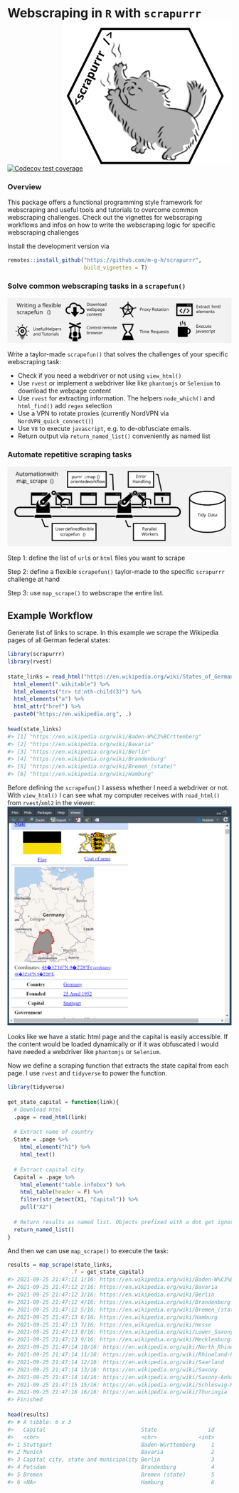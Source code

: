
<!-- README.md is generated from README.Rmd. Please edit that file -->

# Webscraping in `R` with `scrapurrr` <img src="man/figures/hex_small.svg" align="right" />

<!-- badges: start -->

[![Codecov test
coverage](https://codecov.io/gh/m-g-h/scrapurrr/branch/master/graph/badge.svg)](https://codecov.io/gh/m-g-h/scrapurrr?branch=master)
<!-- badges: end -->

### Overview

This package offers a functional programming style framework for
webscraping and useful tools and tutorials to overcome common
webscraping challenges. Check out the vignettes for webscraping
workflows and infos on how to write the webscraping logic for specific
webscraping challenges

Install the development version via

``` r
remotes::install_github("https://github.com/m-g-h/scrapurrr",
                        build_vignettes = T)
```

### Solve common webscraping tasks in a `scrapefun()`

![](vignettes/scrapefun.svg)

Write a taylor-made `scrapefun()` that solves the challenges of your
specific webscraping task:

-   Check if you need a webdriver or not using `view_html()`
-   Use `rvest` or implement a webdriver like like `phantomjs` or
    `Selenium` to download the webpage content
-   Use `rvest` for extracting information. The helpers `node_which()`
    and `html_find()` add `regex` selection
-   Use a VPN to rotate proxies (currently NordVPN via
    `NordVPN_quick_connect()`)
-   Use `V8` to execute `javascript`, e.g. to de-obfusciate emails.
-   Return output via `return_named_list()` conveniently as named list

### Automate repetitive scraping tasks

![](vignettes/automation.svg)

Step 1: define the list of `url`s or `html` files you want to scrape

Step 2: define a flexible `scrapefun()` taylor-made to the specific
`scrapurrr` challenge at hand

Step 3: use `map_scrape()` to webscrape the entire list.

## Example Workflow

Generate list of links to scrape. In this example we scrape the
Wikipedia pages of all German federal states:

``` r
library(scrapurrr)
library(rvest)

state_links = read_html("https://en.wikipedia.org/wiki/States_of_Germany") %>% 
  html_element(".wikitable") %>% 
  html_elements("tr> td:nth-child(3)") %>% 
  html_elements("a") %>% 
  html_attr("href") %>% 
  paste0("https://en.wikipedia.org", .)

head(state_links)
#> [1] "https://en.wikipedia.org/wiki/Baden-W%C3%BCrttemberg"
#> [2] "https://en.wikipedia.org/wiki/Bavaria"               
#> [3] "https://en.wikipedia.org/wiki/Berlin"                
#> [4] "https://en.wikipedia.org/wiki/Brandenburg"           
#> [5] "https://en.wikipedia.org/wiki/Bremen_(state)"        
#> [6] "https://en.wikipedia.org/wiki/Hamburg"
```

Before defining the `scrapefun()` I assess whether I need a webdriver or
not. With `view_html()` I can see what my computer receives with
`read_html()` from `rvest`/`xml2` in the viewer:
![](vignettes/viewer_screenshot.PNG)

Looks like we have a static html page and the capital is easily
accessible. If the content would be loaded dynamically or if it was
obfuscated I would have needed a webdriver like `phantomjs` or
`Selenium`.

Now we define a scraping function that extracts the state capital from
each page. I use `rvest` and `tidyverse` to power the function.

``` r
library(tidyverse)

get_state_capital = function(link){
  # Download html
  .page = read_html(link)
  
  # Extract name of country
  State = .page %>% 
    html_element("h1") %>% 
    html_text()
  
  # Extract capital city
  Capital = .page %>% 
    html_element("table.infobox") %>% 
    html_table(header = F) %>% 
    filter(str_detect(X1, "Capital")) %>% 
    pull("X2")
  
  # Return results as named list. Objects prefixed with a dot get ignored
  return_named_list()
}
```

And then we can use `map_scrape()` to execute the task:

``` r
results = map_scrape(state_links,
                    .f = get_state_capital)
#> 2021-09-25 21:47:11 1/16: https://en.wikipedia.org/wiki/Baden-W%C3%BCrttemberg
#> 2021-09-25 21:47:12 2/16: https://en.wikipedia.org/wiki/Bavaria
#> 2021-09-25 21:47:12 3/16: https://en.wikipedia.org/wiki/Berlin
#> 2021-09-25 21:47:12 4/16: https://en.wikipedia.org/wiki/Brandenburg
#> 2021-09-25 21:47:12 5/16: https://en.wikipedia.org/wiki/Bremen_(state)
#> 2021-09-25 21:47:13 6/16: https://en.wikipedia.org/wiki/Hamburg
#> 2021-09-25 21:47:13 7/16: https://en.wikipedia.org/wiki/Hesse
#> 2021-09-25 21:47:13 8/16: https://en.wikipedia.org/wiki/Lower_Saxony
#> 2021-09-25 21:47:13 9/16: https://en.wikipedia.org/wiki/Mecklenburg-Western_Pomera
#> 2021-09-25 21:47:14 10/16: https://en.wikipedia.org/wiki/North_Rhine-Westphalia
#> 2021-09-25 21:47:14 11/16: https://en.wikipedia.org/wiki/Rhineland-Palatinate
#> 2021-09-25 21:47:14 12/16: https://en.wikipedia.org/wiki/Saarland
#> 2021-09-25 21:47:14 13/16: https://en.wikipedia.org/wiki/Saxony
#> 2021-09-25 21:47:14 14/16: https://en.wikipedia.org/wiki/Saxony-Anhalt
#> 2021-09-25 21:47:15 15/16: https://en.wikipedia.org/wiki/Schleswig-Holstein
#> 2021-09-25 21:47:16 16/16: https://en.wikipedia.org/wiki/Thuringia
#> Finished

head(results)
#> # A tibble: 6 x 3
#>   Capital                              State                id
#>   <chr>                                <chr>             <int>
#> 1 Stuttgart                            Baden-Württemberg     1
#> 2 Munich                               Bavaria               2
#> 3 Capital city, state and municipality Berlin                3
#> 4 Potsdam                              Brandenburg           4
#> 5 Bremen                               Bremen (state)        5
#> 6 <NA>                                 Hamburg               6
```
